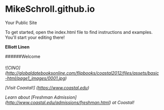 MikeSchroll.github.io
=====================

Your Public Site

To get started, open the index.html file to find instructions and examples. You'll start your editing there!
 
 **Elliott Linen**
 


######Welcome <h6>


![CINO] (http://globaldatebooksonline.com/flipbooks/coastal2012/files/assets/basic-html/page1_images/0001.jpg)

[Visit Coastal!] (https://www.coastal.edu)

Learn about [Freshman Admission] (http://www.coastal.edu/admissions/freshman.html) at Coastal!

 
